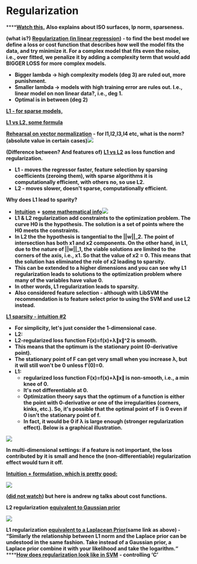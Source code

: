 # Regularization

****[**Watch this.**](https://www.youtube.com/watch?v=sO4ZirJh9ds) **Also explains about ISO surfaces, lp norm, sparseness.**

**(what is?)** [**Regularization (in linear regression**](https://datanice.github.io/machine-learning-101-what-is-regularization-interactive.html)**) - to find the best model we define a loss or cost function that describes how well the model fits the data, and try minimize it. For a complex model that fits even the noise, i.e., over fitted, we penalize it by adding a complexity term that would add BIGGER LOSS for more complex models.**

* **Bigger lambda -> high complexity models (deg 3) are ruled out, more punishment.**
* **Smaller lambda -> models with high training error are rules out. I.e.,  linear model on non linear data?, i.e., deg 1.**
* **Optimal is in between (deg 2)**

[**L1 - for sparse models,** ](https://stats.stackexchange.com/questions/45643/why-l1-norm-for-sparse-models)

[**L1 vs L2, some formula**](https://towardsdatascience.com/l1-and-l2-regularization-methods-ce25e7fc831c)

[**Rehearsal on vector normalization**](http://mathworld.wolfram.com/VectorNorm.html) **- for l1,l2,l3,l4 etc, what is the norm? (absolute value in certain cases)**![](https://lh4.googleusercontent.com/5hTo0rvgBumQGTtucuYoXqXdL3Le2hDfKmqy6JfLwzWXFGn-SjWXcT34vc04uM6SJAuixyRkxPIUr3Fyv-3CrJ1SdqWjGll\_hvy3p9rMjY-ZT0bV07Y2fvzBNgCG1-xbhlLdOxaJ)

**(Difference between? And features of)** [**L1 vs L2**](http://www.chioka.in/differences-between-l1-and-l2-as-loss-function-and-regularization/) **as loss function and regularization.**

* **L1 - moves the regressor faster, feature selection by sparsing coefficients (zeroing them), with sparse algorithms it is computationally efficient, with others no, so use L2.**
* **L2 - moves slower, doesn't sparse, computationally efficient.**

**Why does L1 lead to sparity?**

* [**Intuition**](https://www.quora.com/Why-is-L1-regularization-supposed-to-lead-to-sparsity-than-L2) **+** [**some mathematical info**](https://www.quora.com/What-is-the-difference-between-L1-and-L2-regularization)![](https://lh6.googleusercontent.com/WOFPU50nTvEN0O6HdQZ8ZEyJQ3lAETvDEF\_gyPWkauv7OG13X31ac51\_iSTVHvejv34i4DVhQ67W2NgGh5i9Z90iZ3ojhtoLJVWVqo2nmPPb6Rla\_eb21CoAI7uT-bjBvaWTYZ3J)
* **L1 & L2 regularization add constraints to the optimization problem. The curve H0 is the hypothesis. The solution is a set of points where the H0 meets the constraints.**&#x20;
* **In L2 the the hypothesis is tangential to the ||w||\_2. The point of intersection has both x1 and x2 components. On the other hand, in L1, due to the nature of ||w||\_1, the viable solutions are limited to the corners of the axis, i.e.,  x1. So that the value of x2 = 0. This means that the solution has eliminated the role of x2 leading to sparsity.**&#x20;
* **This can be extended to a higher dimensions and you can see why L1 regularization leads to solutions to the optimization problem where many of the variables have value 0.** &#x20;
* **In other words, L1 regularization leads to sparsity.**
* **Also considered feature selection - although with LibSVM the recommendation is to feature select prior to using the SVM and use L2 instead.**

[**L1 sparsity - intuition #2**](https://www.quora.com/What-is-the-difference-between-L1-and-L2-regularization)

* **For simplicity, let's just consider the 1-dimensional case.**
* **L2:**
* **L2-regularized loss function F(x)=f(x)+λ∥x∥^2 is smooth.**&#x20;
* **This means that the optimum is the stationary point (0-derivative point).**&#x20;
* **The stationary point of F can get very small when you increase λ, but it will still won't be 0 unless f′(0)=0.**
* **L1:**
  * **regularized loss function F(x)=f(x)+λ∥x∥ is non-smooth, i.e., a min knee of 0.**
  * **It's not differentiable at 0.**&#x20;
  * **Optimization theory says that the optimum of a function is either the point with 0-derivative or one of the irregularities (corners, kinks, etc.). So, it's possible that the optimal point of F is 0 even if 0 isn't the stationary point of f.**
  * **In fact, it would be 0 if λ is large enough (stronger regularization effect). Below is a graphical illustration.**

![](https://lh4.googleusercontent.com/stbOxAhMUFmtwSCdHHFFRdw-A3ngyZzVZHmEvezUHb5dkQrF4KQVs27I3euth9gUng3nkx4g7H2Gn2cx7\_R0lzO-14sGhr9Yz8OiLYZ1gRoWIV8b5tl3pVI7z9uvRMI6IXhEpn9k)

**In multi-dimensional settings: if a feature is not important, the loss contributed by it is small and hence the (non-differentiable) regularization effect would turn it off.**

[**Intuition + formulation, which is pretty good:**](https://stats.stackexchange.com/questions/45643/why-l1-norm-for-sparse-models)

![](https://lh5.googleusercontent.com/BJ\_dZzNlDQLh23d5OvjEJV-IYcBRjw57fZbWcuxO9bmpxpXIV1kKrZ3rIR4b\_eKU4dx7tiFFCCd-VD2KYEcG9Yj5PqvpLzcUcj163WfrtaiC5b6JmgoOtZbJCE7j8VyOQpcOiSPc)

**(**[**did not watch**](https://www.coursera.org/learn/machine-learning/lecture/db3jS/model-representation)**) but here is andrew ng talks about cost functions.**

**L2 regularization** [**equivalent to Gaussian prior**](https://stats.stackexchange.com/questions/163388/l2-regularization-is-equivalent-to-gaussian-prior)

![](https://lh6.googleusercontent.com/IKbhIIL-8B\_VML7\_gaPwgW70A9suIWqR2iELzjKTD\_ABm9vruQUc5RSs83vYK8ujWb-q16gL2W4hzMT3f9FBCTsQQxH2\_U-r24zXIva3FnllHjYc-VfA1qQEMyUu76ncSrI8ovri)

**L1 regularization** [**equivalent to a Laplacean Prior**](https://stats.stackexchange.com/questions/163388/l2-regularization-is-equivalent-to-gaussian-prior)**(same link as above) - “Similarly the relationship between L1 norm and the Laplace prior can be undestood in the same fashion. Take instead of a Gaussian prior, a Laplace prior combine it with your likelihood and take the logarithm.“**\
****[**How does regularization look like in SVM**](https://datascience.stackexchange.com/questions/4943/intuition-for-the-regularization-parameter-in-svm) **- controlling ‘C’**
